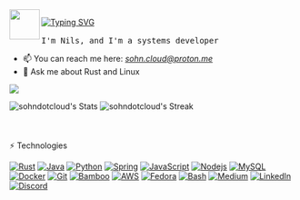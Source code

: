 <img align="left" src = "https://user-images.githubusercontent.com/63050133/156777293-72a6e681-2582-4a9d-ad92-09d1181d47c7.gif" width=53px height=53px>

[![Typing SVG](https://readme-typing-svg.herokuapp.com?font=Fira+Code&duration=2850&pause=1700&color=F6D738&vCenter=true&width=435&lines=sohndotcloud)](https://git.io/typing-svg)
<samp>
<br/><br/>
I'm Nils, and I'm a systems developer
<br/>

- 📫 You can reach me here: <em>sohn.cloud@proton.me</em>
- 💬 Ask me about Rust and Linux
</samp>
<img src="https://user-images.githubusercontent.com/73097560/115834477-dbab4500-a447-11eb-908a-139a6edaec5c.gif">
   
![sohndotcloud's Stats](https://github-readme-stats.vercel.app/api?username=sohndotcloud&theme=great-gatsby&show_icons=true&hide_border=true&count_private=true&rank_icon=github&custom_title=GitHub%20%Stats)
![sohndotcloud's Streak](https://github-readme-streak-stats.herokuapp.com/?user=sohndotcloud&theme=great-gatsby&hide_border=true)
<br/><br/><br/><br/>
:zap: Technologies
<br/>

[![Rust](https://img.shields.io/badge/Rust-%23000000.svg?e&logo=rust&logoColor=white)](#)
[![Java](https://img.shields.io/badge/Java-black.svg?logo=openjdk&logoColor=white)](#)
[![Python](https://img.shields.io/badge/-Python-black?style=flat&logo=python&link=https://github.com/hritik5102)](#) 
[![Spring](https://img.shields.io/badge/-Spring-black?style=flat&logo=spring&link=https://github.com/hritik5102)](#) 
[![JavaScript](https://img.shields.io/badge/-JavaScript-black?style=flat&logo=javascript&link=https://github.com/hritik5102)](#) 
[![Nodejs](https://img.shields.io/badge/-Nodejs-black?style=flat&logo=Node.js&link=https://github.com/hritik5102)](#) 
[![MySQL](https://img.shields.io/badge/-MySQL-black?style=flat&logo=mysql&link=https://github.com/hritik5102)](#)
[![Docker](https://img.shields.io/badge/-Docker-black?style=flat&logo=docker&link=https://github.com/hritik5102)](#) 
[![Git](https://img.shields.io/badge/Git-black?logo=git&logoColor=fff)](#)
[![Bamboo](https://img.shields.io/badge/Bamboo-black?logo=bamboo&logoColor=fff)](#)
[![AWS](https://img.shields.io/badge/AWS-black.svg?logo=amazon-web-services&logoColor=white)](#)
[![Fedora](https://img.shields.io/badge/Fedora-black?logo=fedora&logoColor=fff)](#)
[![Bash](https://img.shields.io/badge/Bash-black?logo=gnubash&logoColor=fff)](#)
[![Medium](https://img.shields.io/badge/Medium-black?logo=medium&logoColor=white)](#)
[![LinkedIn](https://img.shields.io/badge/LinkedIn-0A66C2?logo=linkedin&logoColor=fff)](https://www.linkedin.com/in/nils-sohn-762906277/)
[![Discord](https://img.shields.io/badge/Discord-%235865F2.svg?&logo=discord&logoColor=white)](https://discordapp.com/users/1185078427007582229)
